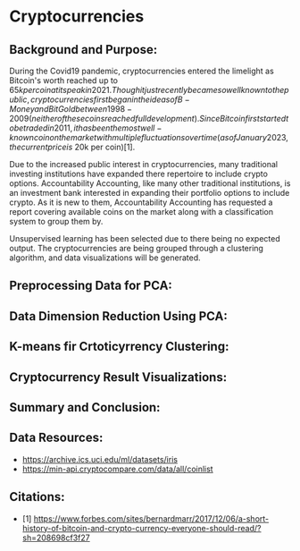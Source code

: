 # Cryptocurrencies

## Background and Purpose:
During the Covid19 pandemic, cryptocurrencies entered the limelight as Bitcoin's worth reached up to $65k per coin at its peak in 2021. Though it just recently became so well known to the public, cryptocurrencies first began in the ideas of B-Money and Bit Gold between 1998-2009 (neither of these coins reached full development). Since Bitcoin first started to be traded in 2011, it has been the most well-known coin on the market with multiple fluctuations over time (as of January 2023, the current price is ~$20k per coin)[1].

Due to the increased public interest in cryptocurrencies, many traditional investing institutions have expanded there repertoire to include crypto options. Accountability Accounting, like many other traditional institutions, is an investment bank interested in expanding their portfolio options to include crypto. As it is new to them, Accountability Accounting has requested a report covering available coins on the market along with a classification system to group them by.

Unsupervised learning has been selected due to there being no expected output. The cryptocurrencies are being grouped through a clustering algorithm, and data visualizations will be generated. 

## Preprocessing Data for PCA:


## Data Dimension Reduction Using PCA:


## K-means fir Crtoticyrrency Clustering:


## Cryptocurrency Result Visualizations:


## Summary and Conclusion:


## Data Resources:
- https://archive.ics.uci.edu/ml/datasets/iris
- https://min-api.cryptocompare.com/data/all/coinlist

## Citations:
- [1] https://www.forbes.com/sites/bernardmarr/2017/12/06/a-short-history-of-bitcoin-and-crypto-currency-everyone-should-read/?sh=208698cf3f27
